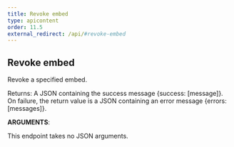 ```yaml
---
title: Revoke embed
type: apicontent
order: 11.5
external_redirect: /api/#revoke-embed
---
```


## Revoke embed

Revoke a specified embed.

Returns: A JSON containing the success message {success: [message]}. On failure, the return value is a JSON containing an error message {errors: [messages]}.

**ARGUMENTS**:

This endpoint takes no JSON arguments.
